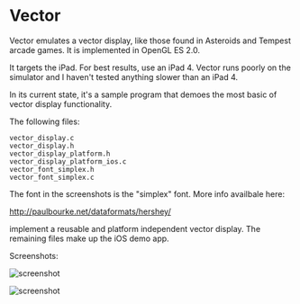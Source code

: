 Vector
======

Vector emulates a vector display, like those found in Asteroids and Tempest 
arcade games. It is implemented in OpenGL ES 2.0.

It targets the iPad. For best results, use an iPad 4. Vector runs poorly on the 
simulator and I haven't tested anything slower than an iPad 4.

In its current state, it's a sample program that demoes the most basic of vector 
display functionality.

The following files:

    vector_display.c
    vector_display.h
    vector_display_platform.h
    vector_display_platform_ios.c
    vector_font_simplex.h
    vector_font_simplex.c

The font in the screenshots is the "simplex" font. More info availbale here:

http://paulbourke.net/dataformats/hershey/

implement a reusable and platform independent vector display. The remaining 
files make up the iOS demo app.

Screenshots:

![screenshot](https://raw.github.com/blucz/Vector/master/images/testpattern.png)

![screenshot](https://raw.github.com/blucz/Vector/master/images/screenshot.png)

